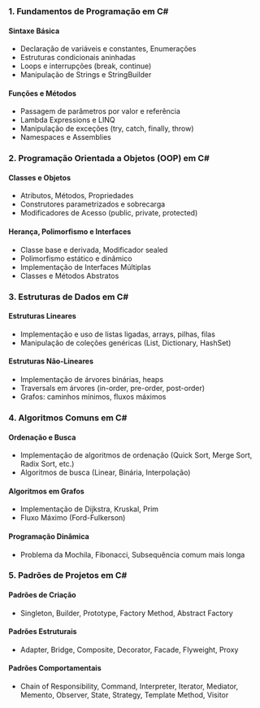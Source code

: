 
### 1. Fundamentos de Programação em C#
#### Sintaxe Básica
- Declaração de variáveis e constantes, Enumerações
- Estruturas condicionais aninhadas
- Loops e interrupções (break, continue)
- Manipulação de Strings e StringBuilder
#### Funções e Métodos
- Passagem de parâmetros por valor e referência
- Lambda Expressions e LINQ
- Manipulação de exceções (try, catch, finally, throw)
- Namespaces e Assemblies

### 2. Programação Orientada a Objetos (OOP) em C#
#### Classes e Objetos
- Atributos, Métodos, Propriedades
- Construtores parametrizados e sobrecarga
- Modificadores de Acesso (public, private, protected)
#### Herança, Polimorfismo e Interfaces
- Classe base e derivada, Modificador sealed
- Polimorfismo estático e dinâmico
- Implementação de Interfaces Múltiplas
- Classes e Métodos Abstratos

### 3. Estruturas de Dados em C#
#### Estruturas Lineares
- Implementação e uso de listas ligadas, arrays, pilhas, filas
- Manipulação de coleções genéricas (List, Dictionary, HashSet)
#### Estruturas Não-Lineares
- Implementação de árvores binárias, heaps
- Traversals em árvores (in-order, pre-order, post-order)
- Grafos: caminhos mínimos, fluxos máximos

### 4. Algoritmos Comuns em C#
#### Ordenação e Busca
- Implementação de algoritmos de ordenação (Quick Sort, Merge Sort, Radix Sort, etc.)
- Algoritmos de busca (Linear, Binária, Interpolação)
#### Algoritmos em Grafos
- Implementação de Dijkstra, Kruskal, Prim
- Fluxo Máximo (Ford-Fulkerson)
#### Programação Dinâmica
- Problema da Mochila, Fibonacci, Subsequência comum mais longa

### 5. Padrões de Projetos em C#
#### Padrões de Criação
- Singleton, Builder, Prototype, Factory Method, Abstract Factory
#### Padrões Estruturais
- Adapter, Bridge, Composite, Decorator, Facade, Flyweight, Proxy
#### Padrões Comportamentais
- Chain of Responsibility, Command, Interpreter, Iterator, Mediator, Memento, Observer, State, Strategy, Template Method, Visitor